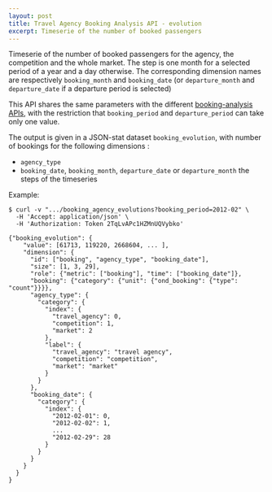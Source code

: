 ```yaml
---
layout: post
title: Travel Agency Booking Analysis API - evolution
excerpt: Timeserie of the number of booked passengers
---
```


Timeserie of the number of booked passengers for the agency, the competition and the whole market.
The step is one month for a selected period of a year and a day otherwise. The corresponding dimension names are respectively `booking_month` and `booking_date` (or `departure_month` and `departure_date` if a departure period is selected)

This API shares the same parameters with the different [booking-analysis APIs](/2013/12/06/booking-analysis.html#parameters), with the restriction that `booking_period` and `departure_period` can take only one value.

The output is given in a JSON-stat dataset `booking_evolution`, with number of bookings for the following dimensions :
* `agency_type`
* `booking_date`, `booking_month`, `departure_date` or `departure_month` the steps of the timeseries

Example:

    $ curl -v ".../booking_agency_evolutions?booking_period=2012-02" \
      -H 'Accept: application/json' \
      -H 'Authorization: Token 2TqLvAPc1HZMnUQVybko'

    {"booking_evolution": {
        "value": [61713, 119220, 2668604, ... ],
        "dimension": {
          "id": ["booking", "agency_type", "booking_date"],
          "size": [1, 3, 29],
          "role": {"metric": ["booking"], "time": ["booking_date"]},
          "booking": {"category": {"unit": {"ond_booking": {"type": "count"}}}},
          "agency_type": {
            "category": {
              "index": {
                "travel_agency": 0,
                "competition": 1,
                "market": 2
              },
              "label": {
                "travel_agency": "travel agency",
                "competition": "competition",
                "market": "market"
              }
            }
          },
          "booking_date": {
            "category": {
              "index": {
                "2012-02-01": 0,
                "2012-02-02": 1,
                ...
                "2012-02-29": 28
              }
            }
          }
        }
      }
    }
